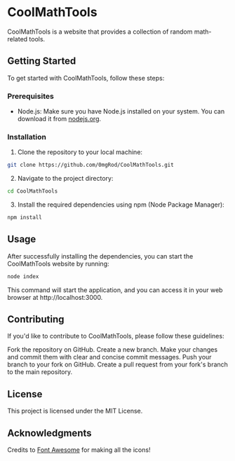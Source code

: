 # CoolMathTools

CoolMathTools is a website that provides a collection of random math-related tools.

## Getting Started

To get started with CoolMathTools, follow these steps:

### Prerequisites

- Node.js: Make sure you have Node.js installed on your system. You can download it from [nodejs.org](https://nodejs.org/).

### Installation

1. Clone the repository to your local machine:

```bash
git clone https://github.com/0mgRod/CoolMathTools.git
```

2. Navigate to the project directory:

```bash
cd CoolMathTools
```

3. Install the required dependencies using npm (Node Package Manager):

```bash
npm install
```

## Usage

After successfully installing the dependencies, you can start the CoolMathTools website by running:

```bash
node index
```

This command will start the application, and you can access it in your web browser at http://localhost:3000.

## Contributing

If you'd like to contribute to CoolMathTools, please follow these guidelines:

Fork the repository on GitHub.
Create a new branch.
Make your changes and commit them with clear and concise commit messages.
Push your branch to your fork on GitHub.
Create a pull request from your fork's branch to the main repository.

## License
This project is licensed under the MIT License.

## Acknowledgments

Credits to [Font Awesome](https://fontawesome.com/) for making all the icons!
